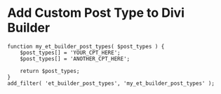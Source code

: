# Add Custom Post Type to Divi Builder

```
function my_et_builder_post_types( $post_types ) {
    $post_types[] = 'YOUR_CPT_HERE';
    $post_types[] = 'ANOTHER_CPT_HERE';
     
    return $post_types;
}
add_filter( 'et_builder_post_types', 'my_et_builder_post_types' );
```